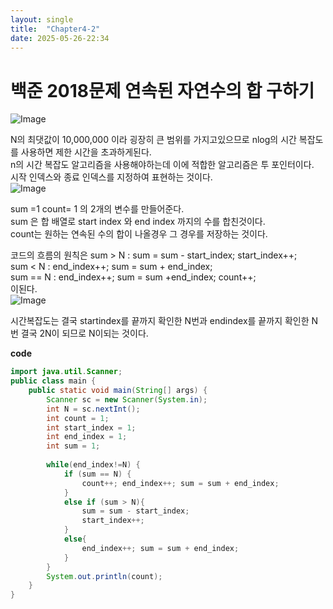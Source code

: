 ```yaml
---
layout: single
title:  "Chapter4-2"
date: 2025-05-26-22:34 
---
```


# 백준 2018문제 연속된 자연수의 합 구하기

![Image](https://github.com/user-attachments/assets/41b993a6-ca35-4ea7-b859-5119536171f2)

 N의 최댓값이 10,000,000 이라 굉장히 큰 범위를 가지고있으므로 nlog의 시간 복잡도를 사용하면 제한 시간을 초과하게된다.  
 n의 시간 복잡도 알고리즘을 사용해야하는데 이에 적합한 알고리즘은 투 포인터이다.  
 시작 인덱스와 종료 인덱스를 지정하여 표현하는 것이다.  
 ![Image](https://github.com/user-attachments/assets/b4af9e57-06d6-494a-be45-67bfe2f8cda7)
 
sum =1 count= 1 의 2개의 변수를 만들어준다.  
sum 은 합 배열로 start index 와 end index 까지의 수를 합친것이다.  
count는 원하는 연속된 수의 합이 나올경우 그 경우를 저장하는 것이다.  

코드의 흐름의 원칙은
sum > N : sum = sum - start_index; start_index++;  
sum < N : end_index++; sum = sum + end_index;  
sum == N : end_index++; sum = sum +end_index; count++;  
이된다.  
![Image](https://github.com/user-attachments/assets/6a5b144b-370b-420d-aa6e-4ff9968e0c44)  

시간복잡도는 결국 startindex를 끝까지 확인한 N번과 endindex를 끝까지 확인한 N번 결국 2N이 되므로 N이되는 것이다.  

**code**

```java
import java.util.Scanner;
public class main {
    public static void main(String[] args) {
        Scanner sc = new Scanner(System.in);
        int N = sc.nextInt();
        int count = 1;
        int start_index = 1;
        int end_index = 1;
        int sum = 1;
        
        while(end_index!=N) {
            if (sum == N) {
                count++; end_index++; sum = sum + end_index;
            }
            else if (sum > N){
                sum = sum - start_index;
                start_index++;
            }
            else{
                end_index++; sum = sum + end_index;
            }
        }
        System.out.println(count);
    }
}
```




 
